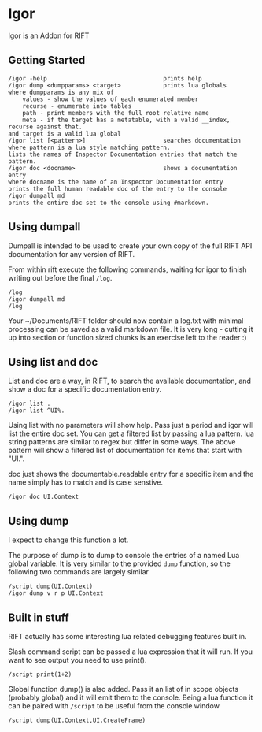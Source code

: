 # Igor
Igor is an Addon for RIFT

## Getting Started

    /igor -help                                 prints help
    /igor dump <dumpparams> <target>            prints lua globals
    where dumpparams is any mix of
        values - show the values of each enumerated member
        recurse - enumerate into tables
        path - print members with the full root relative name
        meta - if the target has a metatable, with a valid __index, recurse against that.
    and target is a valid lua global
    /igor list [<pattern>]                      searches documentation
    where pattern is a lua style matching pattern.
    lists the names of Inspector Documentation entries that match the pattern.
    /igor doc <docname>                         shows a documentation entry
    where docname is the name of an Inspector Documentation entry
    prints the full human readable doc of the entry to the console
    /igor dumpall md
    prints the entire doc set to the console using #markdown.
    
## Using dumpall
Dumpall is intended to be used to create your own copy of the full RIFT API documentation for any version of RIFT.

From within rift execute the following commands, waiting for igor to finish writing out before the final `/log`.

    /log
    /igor dumpall md
    /log

Your ~/Documents/RIFT folder should now contain a log.txt with minimal processing can be saved as a valid markdown file.
It is very long - cutting it up into section or function sized chunks is an exercise left to the reader :)
    
## Using list and doc
List and doc are a way, in RIFT, to search the available documentation, and show a doc for a specific documentation entry.

    /igor list .
    /igor list ^UI%.
    
Using list with no parameters will show help. Pass just a period and igor will list the entire doc set.
You can get a filtered list by passing a lua pattern. lua string patterns are similar to regex but differ in some ways. The above pattern will show a filtered list of documentation for items that start with "UI.".

doc just shows the documentable.readable entry for a specific item and the name simply has to match and is case senstive.

    /igor doc UI.Context

## Using dump
I expect to change this function a lot.

The purpose of dump is to dump to console the entries of a named Lua global variable.
It is very similar to the provided `dump` function, so the following two commands are largely similar

    /script dump(UI.Context)
    /igor dump v r p UI.Context

## Built in stuff
RIFT actually has some interesting lua related debugging features built in.

Slash command script can be passed a lua expression that it will run. If you want to see output you need to use print().

    /script print(1+2)

Global function dump() is also added. Pass it an list of in scope objects (probably global) and it will emit them to the console. Being a lua function it can be paired with `/script` to be useful from the console window

    /script dump(UI.Context,UI.CreateFrame)

